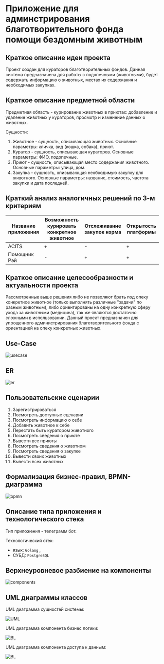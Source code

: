 # Приложение для админстрирования благотворительного фонда помощи бездомным животным

## Краткое описание идеи проекта

Проект создан для кураторов благотворительных фондов.
Данная система предназначена для работы с подопечными (животными), будет содержать информацию о животных, местах их содержания и необходимых закупках.

## Краткое описание предметной области

Предметная область - курирование животных в приютах: добавление и удаление животных у кураторов, просмотр и изменение данных о животных.

Сущности:

1. Животное - сущность, описывающая животных. Основные параметры: кличка, вид (кошка, собака), приют.
2. Куратор - сущность, описывающая кураторов. Основные параметры: ФИО, подопечные.
3. Приют - сущность, описывающая место содержания животного. Основные параметры: улица, дом.
4. Закупка - сущность, описывающая необходимую закупку для животного. Основные параметры: название, стоимость, частота закупки и дата последней.

## Краткий анализ аналогичных решений по 3-м критериям

|Название приложения|Возможность курировать конкретное животное|Отслеживание закупок корма|Открытость платформы
|-------------------|------------------|---------------|---------------------------|
|ACITS|+|-|+|
|Помощник Рэй|-|+|+|

## Краткое описание целесообразности и актуальности проекта

Рассмотренные выше решения либо не позволяют брать под опеку конкретное животное (только выполнять различные "задачи" по разным животным), либо ориентированы на одну конкретную сферу ухода за животными (медицина), так же являются достаточно сложными в использовании.
Данный проект предназначен для упрощенного администрирования благотворительного фонда с ориентацией на опеку конкретных животных.

## Use-Case

![usecase](diagrams/use-case.png)

## ER

![er](diagrams/ER.png)

## Пользовательские сценарии

1. Зарегистрироваться
2. Посмотреть доступные сценарии
3. Посмотреть информацию о себе
4. Добавить животное к себе
5. Перестать быть куратором животного
6. Посмотреть сведения о приюте
7. Вывести все приюты
8. Посмотреть сведения о животном
9. Посмотреть сведения о закупке
10. Вывести своих животных
11. Вывести всех животных


## Формализация бизнес-правил, BPMN-диаграмма

![bpmn](diagrams/bpmn.png)

## Описание типа приложения и технологического стека

Тип приложения - телеграмм бот.

Технологический стек: 

- язык: `Golang` ,
- СУБД: `PostgreSQL`

## Верхнеуровневое разбиение на компоненты

![components](diagrams/UML-component.png)

## UML диаграммы классов

UML диаграмма сущностей системы: 

![UML](diagrams/UML.png)

UML диаграмма компонента бизнес логики: 

![BL](diagrams/BL.png)

UML диаграмма компонента доступа к данным: 

![BL](diagrams/BD.png)
